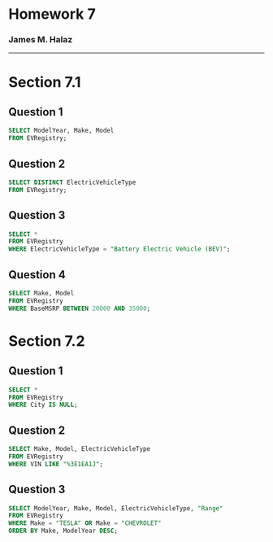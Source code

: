 # Homework 7
### James M. Halaz
____
# Section 7.1

## Question 1
```SQL
SELECT ModelYear, Make, Model
FROM EVRegistry;
```

## Question 2
```SQL
SELECT DISTINCT ElectricVehicleType
FROM EVRegistry;
```

## Question 3
```SQL
SELECT *
FROM EVRegistry
WHERE ElectricVehicleType = "Battery Electric Vehicle (BEV)";
```

## Question 4
```SQL
SELECT Make, Model
FROM EVRegistry
WHERE BaseMSRP BETWEEN 20000 AND 35000;
```

# Section 7.2

## Question 1
```SQL
SELECT *
FROM EVRegistry
WHERE City IS NULL;
```

## Question 2
```SQL
SELECT Make, Model, ElectricVehicleType
FROM EVRegistry
WHERE VIN LIKE "%3E1EA1J";
```

## Question 3
```SQL
SELECT ModelYear, Make, Model, ElectricVehicleType, "Range"
FROM EVRegistry
WHERE Make = "TESLA" OR Make = "CHEVROLET"
ORDER BY Make, ModelYear DESC;
```